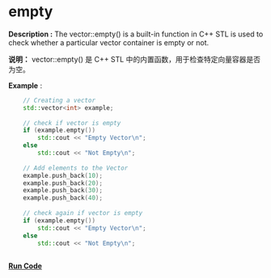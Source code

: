 # empty

**Description :** The vector::empty() is a built-in function in C++ STL is used to check whether a particular vector container is empty or not. 

**说明：** vector::empty() 是 C++ STL 中的内置函数，用于检查特定向量容器是否为空。

**Example** :
```cpp
    // Creating a vector 
    std::vector<int> example; 
  
    // check if vector is empty 
    if (example.empty()) 
        std::cout << "Empty Vector\n"; 
    else
        std::cout << "Not Empty\n"; 
  
    // Add elements to the Vector 
    example.push_back(10); 
    example.push_back(20); 
    example.push_back(30); 
    example.push_back(40); 
  
    // check again if vector is empty 
    if (example.empty()) 
        std::cout << "Empty Vector\n"; 
    else
        std::cout << "Not Empty\n"; 
         
```
**[Run Code](https://rextester.com/ZMFKZ74225)**
